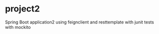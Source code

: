 # project2
Spring Boot application2 using feignclient and resttemplate with junit tests with mockito


